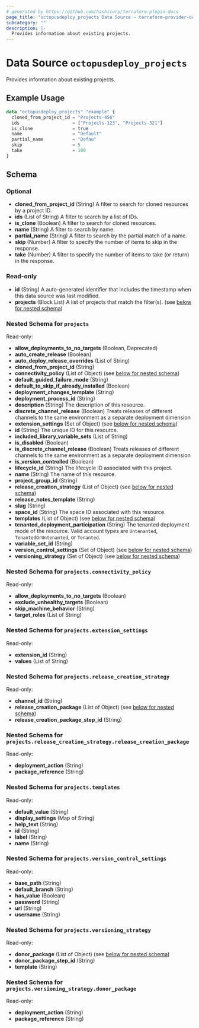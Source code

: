 ```yaml
---
# generated by https://github.com/hashicorp/terraform-plugin-docs
page_title: "octopusdeploy_projects Data Source - terraform-provider-octopusdeploy"
subcategory: ""
description: |-
  Provides information about existing projects.
---
```


# Data Source `octopusdeploy_projects`

Provides information about existing projects.

## Example Usage

```terraform
data "octopusdeploy_projects" "example" {
  cloned_from_project_id = "Projects-456"
  ids                    = ["Projects-123", "Projects-321"]
  is_clone               = true
  name                   = "Default"
  partial_name           = "Defau"
  skip                   = 5
  take                   = 100
}
```

<!-- schema generated by tfplugindocs -->
## Schema

### Optional

- **cloned_from_project_id** (String) A filter to search for cloned resources by a project ID.
- **ids** (List of String) A filter to search by a list of IDs.
- **is_clone** (Boolean) A filter to search for cloned resources.
- **name** (String) A filter to search by name.
- **partial_name** (String) A filter to search by the partial match of a name.
- **skip** (Number) A filter to specify the number of items to skip in the response.
- **take** (Number) A filter to specify the number of items to take (or return) in the response.

### Read-only

- **id** (String) A auto-generated identifier that includes the timestamp when this data source was last modified.
- **projects** (Block List) A list of projects that match the filter(s). (see [below for nested schema](#nestedblock--projects))

<a id="nestedblock--projects"></a>
### Nested Schema for `projects`

Read-only:

- **allow_deployments_to_no_targets** (Boolean, Deprecated)
- **auto_create_release** (Boolean)
- **auto_deploy_release_overrides** (List of String)
- **cloned_from_project_id** (String)
- **connectivity_policy** (List of Object) (see [below for nested schema](#nestedatt--projects--connectivity_policy))
- **default_guided_failure_mode** (String)
- **default_to_skip_if_already_installed** (Boolean)
- **deployment_changes_template** (String)
- **deployment_process_id** (String)
- **description** (String) The description of this resource.
- **discrete_channel_release** (Boolean) Treats releases of different channels to the same environment as a separate deployment dimension
- **extension_settings** (Set of Object) (see [below for nested schema](#nestedatt--projects--extension_settings))
- **id** (String) The unique ID for this resource.
- **included_library_variable_sets** (List of String)
- **is_disabled** (Boolean)
- **is_discrete_channel_release** (Boolean) Treats releases of different channels to the same environment as a separate deployment dimension
- **is_version_controlled** (Boolean)
- **lifecycle_id** (String) The lifecycle ID associated with this project.
- **name** (String) The name of this resource.
- **project_group_id** (String)
- **release_creation_strategy** (List of Object) (see [below for nested schema](#nestedatt--projects--release_creation_strategy))
- **release_notes_template** (String)
- **slug** (String)
- **space_id** (String) The space ID associated with this resource.
- **templates** (List of Object) (see [below for nested schema](#nestedatt--projects--templates))
- **tenanted_deployment_participation** (String) The tenanted deployment mode of the resource. Valid account types are `Untenanted`, `TenantedOrUntenanted`, or `Tenanted`.
- **variable_set_id** (String)
- **version_control_settings** (Set of Object) (see [below for nested schema](#nestedatt--projects--version_control_settings))
- **versioning_strategy** (Set of Object) (see [below for nested schema](#nestedatt--projects--versioning_strategy))

<a id="nestedatt--projects--connectivity_policy"></a>
### Nested Schema for `projects.connectivity_policy`

Read-only:

- **allow_deployments_to_no_targets** (Boolean)
- **exclude_unhealthy_targets** (Boolean)
- **skip_machine_behavior** (String)
- **target_roles** (List of String)


<a id="nestedatt--projects--extension_settings"></a>
### Nested Schema for `projects.extension_settings`

Read-only:

- **extension_id** (String)
- **values** (List of String)


<a id="nestedatt--projects--release_creation_strategy"></a>
### Nested Schema for `projects.release_creation_strategy`

Read-only:

- **channel_id** (String)
- **release_creation_package** (List of Object) (see [below for nested schema](#nestedobjatt--projects--release_creation_strategy--release_creation_package))
- **release_creation_package_step_id** (String)

<a id="nestedobjatt--projects--release_creation_strategy--release_creation_package"></a>
### Nested Schema for `projects.release_creation_strategy.release_creation_package`

Read-only:

- **deployment_action** (String)
- **package_reference** (String)



<a id="nestedatt--projects--templates"></a>
### Nested Schema for `projects.templates`

Read-only:

- **default_value** (String)
- **display_settings** (Map of String)
- **help_text** (String)
- **id** (String)
- **label** (String)
- **name** (String)


<a id="nestedatt--projects--version_control_settings"></a>
### Nested Schema for `projects.version_control_settings`

Read-only:

- **base_path** (String)
- **default_branch** (String)
- **has_value** (Boolean)
- **password** (String)
- **url** (String)
- **username** (String)


<a id="nestedatt--projects--versioning_strategy"></a>
### Nested Schema for `projects.versioning_strategy`

Read-only:

- **donor_package** (List of Object) (see [below for nested schema](#nestedobjatt--projects--versioning_strategy--donor_package))
- **donor_package_step_id** (String)
- **template** (String)

<a id="nestedobjatt--projects--versioning_strategy--donor_package"></a>
### Nested Schema for `projects.versioning_strategy.donor_package`

Read-only:

- **deployment_action** (String)
- **package_reference** (String)


